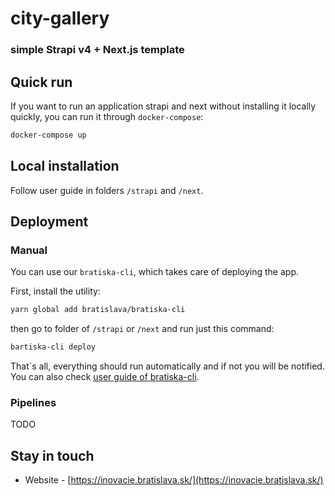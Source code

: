 # city-gallery
### simple Strapi v4 + Next.js template

## Quick run

If you want to run an application strapi and next without installing it locally quickly, you can run it through `docker-compose`:
```bash
docker-compose up
```

## Local installation
Follow user guide in folders `/strapi` and `/next`.

## Deployment
### Manual
You can use our `bratiska-cli`, which takes care of deploying the app.

First, install the utility:
```bash
yarn global add bratislava/bratiska-cli
```

then go to folder of `/strapi` or `/next` and run just this command:
```bash
bartiska-cli deploy
```
That`s all, everything should run automatically and if not you will be notified. You can also check [user guide of bratiska-cli](https://github.com/bratislava/bratiska-cli/blob/master/README.md).
### Pipelines
TODO

## Stay in touch

- Website - [https://inovacie.bratislava.sk/](https://inovacie.bratislava.sk/)

